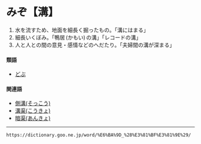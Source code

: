# みぞ【溝】

1. 水を流すため、地面を細長く掘ったもの。「溝にはまる」
2. 細長いくぼみ。「鴨居 (かもい) の溝」「レコードの溝」
3. 人と人との間の意見・感情などのへだたり。「夫婦間の溝が深まる」
    

#### 類語

-   [どぶ](https://dictionary.goo.ne.jp/word/%E6%BA%9D_%28%E3%81%A9%E3%81%B6%29/#jn-160012)

#### 関連語

-   [側溝(そっこう)](https://dictionary.goo.ne.jp/word/%E5%81%B4%E6%BA%9D/#jn-130816)
-   [溝渠(こうきょ)](https://dictionary.goo.ne.jp/word/%E6%BA%9D%E6%B8%A0/#jn-72360)
-   [暗渠(あんきょ)](https://dictionary.goo.ne.jp/word/%E6%9A%97%E6%B8%A0/#jn-8336)

---
`https://dictionary.goo.ne.jp/word/%E6%BA%9D_%28%E3%81%BF%E3%81%9E%29/`